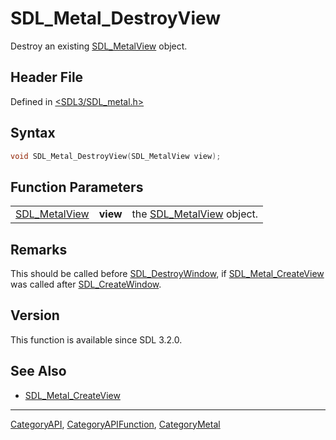 # SDL_Metal_DestroyView

Destroy an existing [SDL_MetalView](SDL_MetalView) object.

## Header File

Defined in [<SDL3/SDL_metal.h>](https://github.com/libsdl-org/SDL/blob/main/include/SDL3/SDL_metal.h)

## Syntax

```c
void SDL_Metal_DestroyView(SDL_MetalView view);
```

## Function Parameters

|                                |          |                                            |
| ------------------------------ | -------- | ------------------------------------------ |
| [SDL_MetalView](SDL_MetalView) | **view** | the [SDL_MetalView](SDL_MetalView) object. |

## Remarks

This should be called before [SDL_DestroyWindow](SDL_DestroyWindow), if
[SDL_Metal_CreateView](SDL_Metal_CreateView) was called after
[SDL_CreateWindow](SDL_CreateWindow).

## Version

This function is available since SDL 3.2.0.

## See Also

- [SDL_Metal_CreateView](SDL_Metal_CreateView)

----
[CategoryAPI](CategoryAPI), [CategoryAPIFunction](CategoryAPIFunction), [CategoryMetal](CategoryMetal)

